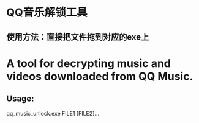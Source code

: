 # QQ音乐解锁工具

## 使用方法：直接把文件拖到对应的exe上

# A tool for decrypting music and videos downloaded from QQ Music.

## Usage:
qq_music_unlock.exe FILE1 [FILE2]...
